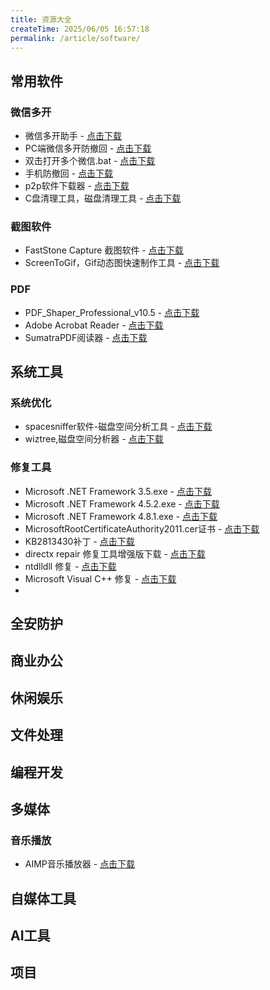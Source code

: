 ```yaml
---
title: 资源大全
createTime: 2025/06/05 16:57:18
permalink: /article/software/
---
```


## 常用软件
### 微信多开
- 微信多开助手 - [点击下载](https://pan.quark.cn/s/819f3e7b8231)
- PC端微信多开防撤回 - [点击下载](https://pan.quark.cn/s/819f3e7b8231)
- 双击打开多个微信.bat - [点击下载](https://pan.quark.cn/s/819f3e7b8231)
- 手机防撤回 - [点击下载](https://pan.quark.cn/s/1687367ff71d)
- p2p软件下载器 - [点击下载](https://pan.quark.cn/s/33d969be75ab)
- C盘清理工具，磁盘清理工具 - [点击下载](https://pan.quark.cn/s/536018c4df90)



### 截图软件
- FastStone Capture 截图软件 - [点击下载](https://pan.quark.cn/s/945bef056362)
- ScreenToGif，Gif动态图快速制作工具 - [点击下载](https://pan.quark.cn/s/a48aee844ca1)

### PDF
- PDF_Shaper_Professional_v10.5 - [点击下载](https://pan.quark.cn/s/945bef056362)
- Adobe Acrobat Reader  - [点击下载](https://pan.quark.cn/s/945bef056362)
- SumatraPDF阅读器 - [点击下载](https://pan.quark.cn/s/945bef056362)


## 系统工具
### 系统优化
- spacesniffer软件-磁盘空间分析工具 - [点击下载](https://pan.quark.cn/s/536018c4df90)
- wiztree,磁盘空间分析器 - [点击下载](https://pan.quark.cn/s/536018c4df90)


### 修复工具
- Microsoft .NET Framework 3.5.exe - [点击下载](https://pan.quark.cn/s/0c252d7b4353)
- Microsoft .NET Framework 4.5.2.exe - [点击下载](https://pan.quark.cn/s/0c252d7b4353)
- Microsoft .NET Framework 4.8.1.exe - [点击下载](https://pan.quark.cn/s/0c252d7b4353)
- MicrosoftRootCertificateAuthority2011.cer证书 - [点击下载](https://pan.quark.cn/s/4b8b9bd53b9a)
- KB2813430补丁 - [点击下载](https://pan.quark.cn/s/208440aaf82e)
- directx repair 修复工具增强版下载 - [点击下载](https://pan.quark.cn/s/942662d0d457)
- ntdlldll 修复 - [点击下载](https://pan.quark.cn/s/942662d0d457)
- Microsoft Visual C++ 修复 - [点击下载](https://pan.quark.cn/s/3c6c19c49669)
- 
## 全安防护

## 商业办公

## 休闲娱乐

## 文件处理

## 编程开发

## 多媒体
### 音乐播放
- AIMP音乐播放器 - [点击下载](https://pan.quark.cn/s/b5754eb1fb1c)

## 自媒体工具

## AI工具

## 项目